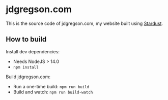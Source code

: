 # jdgregson.com
This is the source code of jdgregson.com, my website built using [Stardust](https://github.com/jdgregson/Stardust).

## How to build
Install dev dependencies:
 - Needs NodeJS > 14.0
 - `npm install`

Build jdgregson.com:
 - Run a one-time build: `npm run build`
 - Build and watch: `npm run build-watch`
